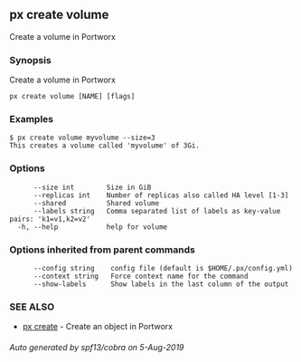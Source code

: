 ## px create volume

Create a volume in Portworx

### Synopsis

Create a volume in Portworx

```
px create volume [NAME] [flags]
```

### Examples

```
$ px create volume myvolume --size=3
This creates a volume called 'myvolume' of 3Gi.
```

### Options

```
      --size int        Size in GiB
      --replicas int    Number of replicas also called HA level [1-3]
      --shared          Shared volume
      --labels string   Comma separated list of labels as key-value pairs: 'k1=v1,k2=v2'
  -h, --help            help for volume
```

### Options inherited from parent commands

```
      --config string    config file (default is $HOME/.px/config.yml)
      --context string   Force context name for the command
      --show-labels      Show labels in the last column of the output
```

### SEE ALSO

* [px create](px_create.md)	 - Create an object in Portworx

###### Auto generated by spf13/cobra on 5-Aug-2019
